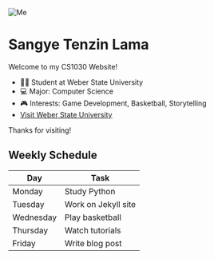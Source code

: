 ![Me](https://via.placeholder.com/300x200)
# Sangye Tenzin Lama

Welcome to my CS1030 Website!

- 🧑‍🎓 Student at Weber State University  
- 💻 Major: Computer Science  
- 🎮 Interests: Game Development, Basketball, Storytelling
- [Visit Weber State University](https://www.weber.edu)


Thanks for visiting!
## Weekly Schedule

| Day       | Task                  |
|-----------|-----------------------|
| Monday    | Study Python          |
| Tuesday   | Work on Jekyll site   |
| Wednesday | Play basketball       |
| Thursday  | Watch tutorials       |
| Friday    | Write blog post       |

